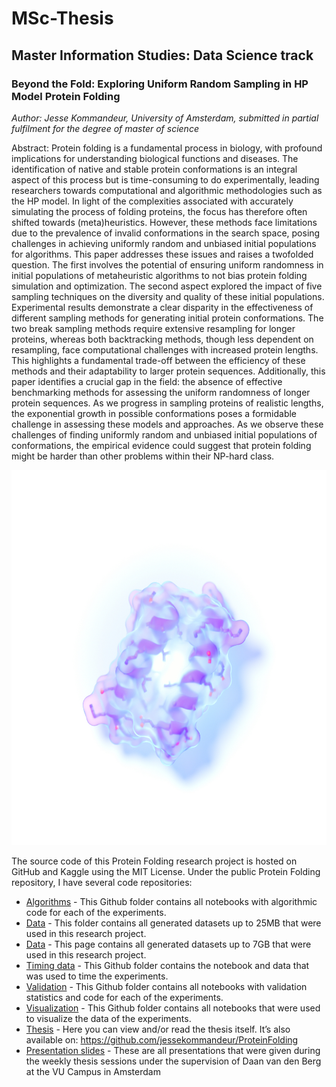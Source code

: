 # MSc-Thesis
## Master Information Studies: Data Science track

### Beyond the Fold: Exploring Uniform Random Sampling in HP Model Protein Folding
*Author: Jesse Kommandeur, University of Amsterdam, submitted in partial fulfilment for the degree of master of science*

Abstract: Protein folding is a fundamental process in biology, with profound implications for understanding biological functions and diseases. The identification of native and stable protein conformations is an integral aspect of this process but is time-consuming to do experimentally, leading researchers towards computational and algorithmic methodologies such as the HP model. In light of the complexities associated with accurately simulating the process of folding proteins, the focus has therefore often shifted towards (meta)heuristics. However, these methods face limitations due to the prevalence of invalid conformations in the search space, posing challenges in achieving uniformly random and unbiased initial populations for algorithms. This paper addresses these issues and raises a twofolded question. The first involves the potential of ensuring uniform randomness in initial populations of metaheuristic algorithms to not bias protein folding simulation and optimization. The second aspect explored the impact of five sampling techniques on the diversity and quality of these initial populations. Experimental results demonstrate a clear disparity in the effectiveness of different sampling methods for generating initial protein conformations. The two break sampling methods require extensive resampling for longer proteins, whereas both backtracking methods, though less dependent on resampling, face computational challenges with increased protein lengths. This highlights a fundamental trade-off between the efficiency of these methods and their adaptability to larger protein sequences. Additionally, this paper identifies a crucial gap in the field: the absence of effective benchmarking methods for assessing the uniform randomness of longer protein sequences. As we progress in sampling proteins of realistic lengths, the exponential growth in possible conformations poses a formidable challenge in assessing these models and approaches. As we observe these challenges of finding uniformly random and unbiased initial populations of conformations, the empirical evidence could suggest that protein folding might be harder than other problems within their NP-hard class.

<p align="center">
<img src="https://github.com/jessekommandeur/Protein-Folding/blob/main/Thesis/fcover.png" width="600" height="600">

The source code of this Protein Folding research project is hosted on GitHub and Kaggle using the MIT License. Under the public Protein Folding repository, I have several code repositories:
- [Algorithms](https://github.com/jessekommandeur/Protein-Folding/edit/main/Code) - This Github folder contains all notebooks with algorithmic code for each of the experiments.
- [Data](https://github.com/jessekommandeur/Protein-Folding/edit/main/Data) - This folder contains all generated datasets up to 25MB that were used in this research project.
- [Data](https://www.kaggle.com/datasets/jessekom/protein-folding-hp-model) - This page contains all generated datasets up to 7GB that were used in this research project.
- [Timing data](https://github.com/jessekommandeur/Protein-Folding/edit/main/Timing_Data) - This Github folder contains the notebook and data that was used to time the experiments. 
- [Validation](https://github.com/jessekommandeur/Protein-Folding/edit/main/Validation) - This Github folder contains all notebooks with validation statistics and code for each of the experiments. 
- [Visualization](https://github.com/jessekommandeur/Protein-Folding/edit/main/Visualization) - This Github folder contains all notebooks that were used to visualize the data of the experiments. 
- [Thesis](https://github.com/jessekommandeur/Protein-Folding/edit/main/Thesis) - Here you can view and/or read the thesis itself. It’s also available on: https://github.com/jessekommandeur/ProteinFolding
- [Presentation slides](https://github.com/jessekommandeur/Protein-Folding/tree/main/Presentation%20slides) - These are all presentations that were given during the weekly thesis sessions under the supervision of Daan van den Berg at the VU Campus in Amsterdam
